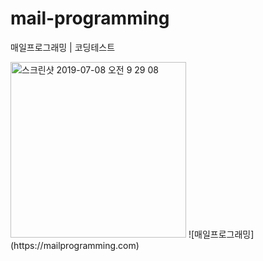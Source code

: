 # mail-programming
매일프로그래밍 | 코딩테스트

<img width="281" alt="스크린샷 2019-07-08 오전 9 29 08" src="https://user-images.githubusercontent.com/39197978/60775930-0210cb00-a163-11e9-867c-607357320edd.png">
![매일프로그래밍](https://mailprogramming.com)
